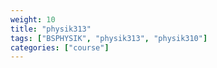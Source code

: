 ```yaml
---
weight: 10
title: "physik313"
tags: ["BSPHYSIK", "physik313", "physik310"]
categories: ["course"]
---
```

